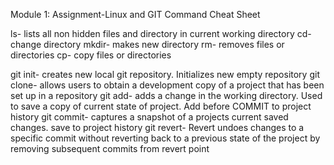 Module 1: Assignment-Linux and GIT Command Cheat Sheet

ls- lists all non hidden files and directory in current working directory
cd- change directory
mkdir- makes new directory 
rm- removes files or directories
cp- copy files or directories


git init- creates new local git repository. Initializes new empty repository
git clone- allows users to obtain a development copy of a project that has been set up in a repository
git add- adds a change in the working directory. Used to save a copy of current state of project. Add before COMMIT to project history
git commit- captures a snapshot of a projects current saved changes. save to project history
git revert- Revert undoes changes to a specific commit without reverting back to a previous state of the project by removing subsequent commits from revert point

